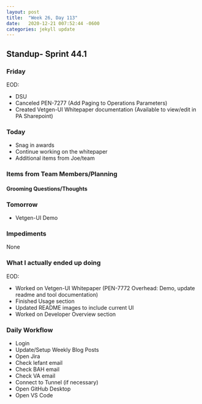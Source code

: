 ```yaml
---
layout: post
title:  "Week 26, Day 113"
date:   2020-12-21 007:52:44 -0600
categories: jekyll update
---
```


## Standup- Sprint 44.1
  
### Friday
EOD:
* DSU
* Canceled PEN-7277 (Add Paging to Operations Parameters)
* Created Vetgen-UI Whitepaper documentation (Available to view/edit in PA Sharepoint) 

### Today
* Snag in awards
* Continue working on the whitepaper
* Additional items from Joe/team
  
### Items from Team Members/Planning

#### Grooming Questions/Thoughts

### Tomorrow
* Vetgen-UI Demo
  
### Impediments
None
### What I actually ended up doing
EOD:
* Worked on Vetgen-UI Whitepaper (PEN-7772 Overhead: Demo, update readme and tool documentation)
* Finished Usage section
* Updated README images to include current UI
* Worked on Developer Overview section

### Daily Workflow
* Login
* Update/Setup Weekly Blog Posts
* Open Jira
* Check lefant email
* Check BAH email
* Check VA email
* Connect to Tunnel (if necessary)
* Open GitHub Desktop
* Open VS Code

